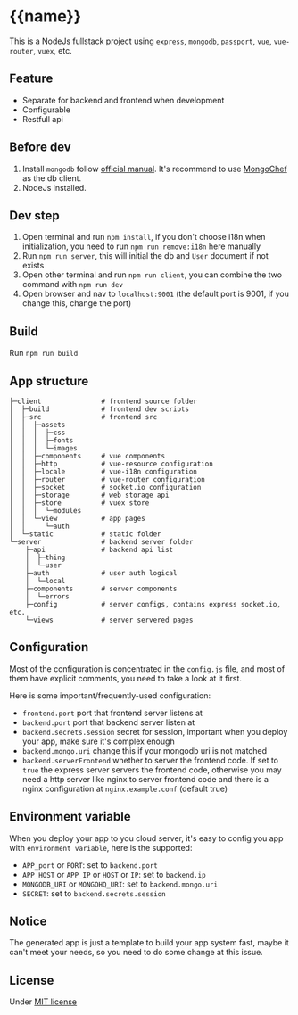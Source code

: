 # {{name}}
This is a NodeJs fullstack project using `express`, `mongodb`, `passport`, `vue`, `vue-router`, `vuex`, etc.

## Feature
- Separate for backend and frontend when development
- Configurable
- Restfull api

## Before dev
1. Install `mongodb` follow [official manual](https://docs.mongodb.com/manual/installation/). It's recommend to use [MongoChef](3t.io/mongochef/) as the db client.
2. NodeJs installed.

## Dev step
1. Open terminal and run `npm install`, if you don't choose i18n when initialization, you need to run `npm run remove:i18n` here manually
2. Run `npm run server`, this will initial the db and `User` document if not exists
3. Open other terminal and run `npm run client`, you can combine the two command with `npm run dev`
4. Open browser and nav to `localhost:9001` (the default port is 9001, if you change this, change the port)

## Build
Run `npm run build`

## App structure
```
├─client               # frontend source folder
│  ├─build             # frontend dev scripts
│  ├─src               # frontend src
│  │  ├─assets
│  │  │  ├─css
│  │  │  ├─fonts
│  │  │  └─images
│  │  ├─components     # vue components
│  │  ├─http           # vue-resource configuration
│  │  ├─locale         # vue-i18n configuration
│  │  ├─router         # vue-router configuration
│  │  ├─socket         # socket.io configuration
│  │  ├─storage        # web storage api
│  │  ├─store          # vuex store
│  │  │  └─modules
│  │  └─view           # app pages
│  │     └─auth
│  └─static            # static folder
└─server               # backend server folder
    ├─api              # backend api list
    │  ├─thing
    │  └─user
    ├─auth             # user auth logical
    │  └─local
    ├─components       # server components
    │  └─errors
    ├─config           # server configs, contains express socket.io, etc.
    └─views            # server servered pages
```

## Configuration
Most of the configuration is concentrated in the `config.js` file, and most of them have explicit comments, you need to take a look at it first.

Here is some important/frequently-used configuration:
- `frontend.port` port that frontend server listens at
- `backend.port` port that backend server listen at
- `backend.secrets.session` secret for session, important when you deploy your app, make sure it's complex enough
- `backend.mongo.uri` change this if your mongodb uri is not matched
- `backend.serverFrontend` whether to server the frontend code. If set to `true` the express server servers the frontend code, otherwise you may need a http server like nginx to server frontend code and there is a nginx configuration at `nginx.example.conf` (default true)

## Environment variable
When you deploy your app to you cloud server, it's easy to config you app with `environment variable`, here is the supported:  
- `APP_port` or `PORT`: set to `backend.port`
- `APP_HOST` or `APP_IP` or `HOST` or `IP`: set to `backend.ip`
- `MONGODB_URI` or `MONGOHQ_URI`: set to `backend.mongo.uri`
- `SECRET`: set to `backend.secrets.session`

## Notice
The generated app is just a template to build your app system fast, maybe it can't meet your needs, so you need to do some change at this issue.

## License
Under [MIT license](./LICENSE)
